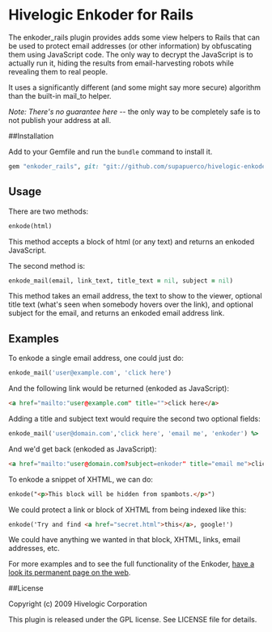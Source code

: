 # Hivelogic Enkoder for Rails

The enkoder_rails plugin provides adds some view helpers to Rails that can be used to
protect email addresses (or other information) by obfuscating them using
JavaScript code. The only way to decrypt the JavaScript is to actually run it,
hiding the results from email-harvesting robots while revealing them to real
people.

It uses a significantly different (and some might say more secure) algorithm
than the built-in mail_to helper.

*Note: There's no guarantee here* -- the only way to be completely safe is to not
publish your address at all.


##Installation

Add to your Gemfile and run the `bundle` command to install it.

 ```ruby
 gem "enkoder_rails", git: "git://github.com/supapuerco/hivelogic-enkoder-rails.git"
 ```

## Usage

There are two methods:

 ```ruby
 enkode(html)
 ```

This method accepts a block of html (or any text) and returns an enkoded JavaScript.

The second method is:

 ```ruby
 enkode_mail(email, link_text, title_text = nil, subject = nil)
 ```
 
This method takes an email address, the text to show to the viewer, optional
title text (what's seen when somebody hovers over the link), and optional
subject for the email, and returns an enkoded email address link.


## Examples

To enkode a single email address, one could just do:

 ```ruby
 enkode_mail('user@example.com', 'click here')
 ```
 
And the following link would be returned (enkoded as JavaScript):

 ```html
 <a href="mailto:"user@example.com" title="">click here</a>
 ```

Adding a title and subject text would require the second two optional fields:

 ```ruby
 enkode_mail('user@domain.com','click here', 'email me', 'enkoder') %>
 ```

And we'd get back (enkoded as JavaScript):

 ```html
 <a href="mailto:"user@domain.com?subject=enkoder" title="email me">click here</a>
 ```

To enkode a snippet of XHTML, we can do:

 ```html
 enkode("<p>This block will be hidden from spambots.</p>")
 ```

We could protect a link or block of XHTML from being indexed like this:

 ```html
 enkode('Try and find <a href="secret.html">this</a>, google!')
 ```

We could have anything we wanted in that block, XHTML, links, email addresses, etc.

For more examples and to see the full functionality of the Enkoder, [have a look
its permanent page on the web](http://hivelogic.com/enkoder).

##License

Copyright (c) 2009 Hivelogic Corporation

This plugin is released under the GPL license.  See LICENSE file for details.

